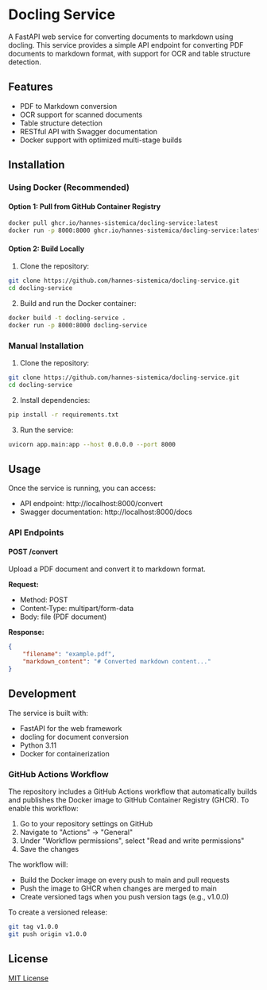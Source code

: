# Docling Service

A FastAPI web service for converting documents to markdown using docling. This service provides a simple API endpoint for converting PDF documents to markdown format, with support for OCR and table structure detection.

## Features

- PDF to Markdown conversion
- OCR support for scanned documents
- Table structure detection
- RESTful API with Swagger documentation
- Docker support with optimized multi-stage builds

## Installation

### Using Docker (Recommended)

#### Option 1: Pull from GitHub Container Registry

```bash
docker pull ghcr.io/hannes-sistemica/docling-service:latest
docker run -p 8000:8000 ghcr.io/hannes-sistemica/docling-service:latest
```

#### Option 2: Build Locally

1. Clone the repository:
```bash
git clone https://github.com/hannes-sistemica/docling-service.git
cd docling-service
```

2. Build and run the Docker container:
```bash
docker build -t docling-service .
docker run -p 8000:8000 docling-service
```

### Manual Installation

1. Clone the repository:
```bash
git clone https://github.com/hannes-sistemica/docling-service.git
cd docling-service
```

2. Install dependencies:
```bash
pip install -r requirements.txt
```

3. Run the service:
```bash
uvicorn app.main:app --host 0.0.0.0 --port 8000
```

## Usage

Once the service is running, you can access:

- API endpoint: http://localhost:8000/convert
- Swagger documentation: http://localhost:8000/docs

### API Endpoints

#### POST /convert

Upload a PDF document and convert it to markdown format.

**Request:**
- Method: POST
- Content-Type: multipart/form-data
- Body: file (PDF document)

**Response:**
```json
{
    "filename": "example.pdf",
    "markdown_content": "# Converted markdown content..."
}
```

## Development

The service is built with:
- FastAPI for the web framework
- docling for document conversion
- Python 3.11
- Docker for containerization

### GitHub Actions Workflow

The repository includes a GitHub Actions workflow that automatically builds and publishes the Docker image to GitHub Container Registry (GHCR). To enable this workflow:

1. Go to your repository settings on GitHub
2. Navigate to "Actions" → "General"
3. Under "Workflow permissions", select "Read and write permissions"
4. Save the changes

The workflow will:
- Build the Docker image on every push to main and pull requests
- Push the image to GHCR when changes are merged to main
- Create versioned tags when you push version tags (e.g., v1.0.0)

To create a versioned release:
```bash
git tag v1.0.0
git push origin v1.0.0
```

## License

[MIT License](LICENSE)
